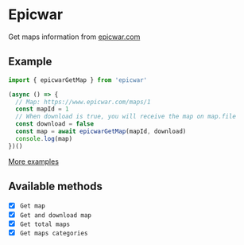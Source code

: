 # Epicwar

Get maps information from [epicwar.com](http://epicwar.com)


## Example
```ts
import { epicwarGetMap } from 'epicwar'

(async () => {
  // Map: https://www.epicwar.com/maps/1
  const mapId = 1
  // When download is true, you will receive the map on map.file
  const download = false
  const map = await epicwarGetMap(mapId, download)
  console.log(map)
})()
```
[More examples](https://github.com/Warcraft3-GG/epicwar-download-maps/tree/master/examples)

## Available methods
- [x] `Get map`
- [x] `Get and download map`
- [x] `Get total maps`
- [x] `Get maps categories`
